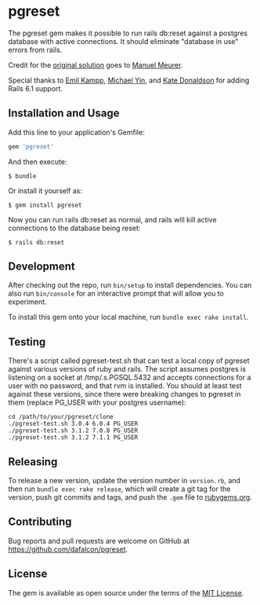 # pgreset

The pgreset gem makes it possible to run rails db:reset against a postgres database with active connections.  It should eliminate "database in use" errors from rails.

Credit for the [original solution](https://github.com/basecamp/pow/issues/212) goes to [Manuel Meurer](https://github.com/manuelmeurer).

Special thanks to [Emil Kampp](https://github.com/ekampp), [Michael Yin](https://github.com/layerssss), and [Kate Donaldson](https://github.com/katelovescode) for adding Rails 6.1 support.

## Installation and Usage

Add this line to your application's Gemfile:

```ruby
gem 'pgreset'
```

And then execute:

    $ bundle

Or install it yourself as:

    $ gem install pgreset
    
Now you can run rails db:reset as normal, and rails will kill active connections to the database being reset:

    $ rails db:reset
    

## Development

After checking out the repo, run `bin/setup` to install dependencies. You can also run `bin/console` for an interactive prompt that will allow you to experiment.

To install this gem onto your local machine, run `bundle exec rake install`.

## Testing

There's a script called pgreset-test.sh that can test a local copy of pgreset against various versions of ruby and rails.  The script assumes postgres is listening on a socket at /tmp/.s.PGSQL.5432 and accepts connections for a user with no password, and that rvm is installed.  You should at least test against these versions, since there were breaking changes to pgreset in them (replace PG_USER with your postgres username):

    cd /path/to/your/pgreset/clone
    ./pgreset-test.sh 3.0.4 6.0.4 PG_USER
    ./pgreset-test.sh 3.1.2 7.0.8 PG_USER
    ./pgreset-test.sh 3.1.2 7.1.1 PG_USER

## Releasing

To release a new version, update the version number in `version.rb`, and then run `bundle exec rake release`, which will create a git tag for the version, push git commits and tags, and push the `.gem` file to [rubygems.org](https://rubygems.org).

## Contributing

Bug reports and pull requests are welcome on GitHub at https://github.com/dafalcon/pgreset.

## License

The gem is available as open source under the terms of the [MIT
License](https://opensource.org/licenses/MIT).
